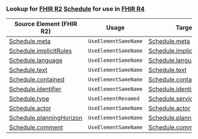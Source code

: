 ### Lookup for [FHIR R2](https://hl7.org/fhir/DSTU2/) [Schedule](https://hl7.org/fhir/DSTU2/Schedule.html) for use in [FHIR R4](https://hl7.org/fhir/R4/)

| Source Element (FHIR R2) | Usage | Target |
| -------------- | ----- | ------ |
| [Schedule.meta](https://hl7.org/fhir/DSTU2/Schedule.html#resource) | `UseElementSameName` | [Schedule.meta](https://hl7.org/fhir/R4/Schedule.html#resource) |
| [Schedule.implicitRules](https://hl7.org/fhir/DSTU2/Schedule.html#resource) | `UseElementSameName` | [Schedule.implicitRules](https://hl7.org/fhir/R4/Schedule.html#resource) |
| [Schedule.language](https://hl7.org/fhir/DSTU2/Schedule.html#resource) | `UseElementSameName` | [Schedule.language](https://hl7.org/fhir/R4/Schedule.html#resource) |
| [Schedule.text](https://hl7.org/fhir/DSTU2/Schedule.html#resource) | `UseElementSameName` | [Schedule.text](https://hl7.org/fhir/R4/Schedule.html#resource) |
| [Schedule.contained](https://hl7.org/fhir/DSTU2/Schedule.html#resource) | `UseElementSameName` | [Schedule.contained](https://hl7.org/fhir/R4/Schedule.html#resource) |
| [Schedule.identifier](https://hl7.org/fhir/DSTU2/Schedule.html#resource) | `UseElementSameName` | [Schedule.identifier](https://hl7.org/fhir/R4/Schedule.html#resource) |
| [Schedule.type](https://hl7.org/fhir/DSTU2/Schedule.html#resource) | `UseElementRenamed` | [Schedule.serviceType](https://hl7.org/fhir/R4/Schedule.html#resource) |
| [Schedule.actor](https://hl7.org/fhir/DSTU2/Schedule.html#resource) | `UseElementSameName` | [Schedule.actor](https://hl7.org/fhir/R4/Schedule.html#resource) |
| [Schedule.planningHorizon](https://hl7.org/fhir/DSTU2/Schedule.html#resource) | `UseElementSameName` | [Schedule.planningHorizon](https://hl7.org/fhir/R4/Schedule.html#resource) |
| [Schedule.comment](https://hl7.org/fhir/DSTU2/Schedule.html#resource) | `UseElementSameName` | [Schedule.comment](https://hl7.org/fhir/R4/Schedule.html#resource) |
